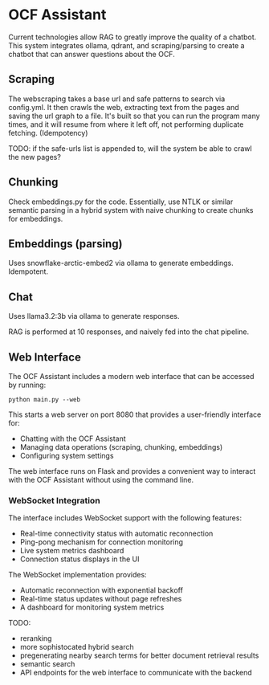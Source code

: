 # OCF Assistant

Current technologies allow RAG to greatly improve the quality of a chatbot. This system integrates ollama, qdrant, and scraping/parsing to create a chatbot that can answer questions about the OCF.

## Scraping

The webscraping takes a base url and safe patterns to search via config.yml. It then crawls the web, extracting text from the pages and saving the url graph to a file. It's built so that you can run the program many times, and it will resume from where it left off, not performing duplicate fetching. (Idempotency)

TODO: if the safe-urls list is appended to, will the system be able to crawl the new pages?

## Chunking

Check embeddings.py for the code. Essentially, use NTLK or similar semantic parsing in a hybrid system with naive chunking to create chunks for embeddings.

## Embeddings (parsing)

Uses snowflake-arctic-embed2 via ollama to generate embeddings. Idempotent.

## Chat

Uses llama3.2:3b via ollama to generate responses. 

RAG is performed at 10 responses, and naively fed into the chat pipeline.

## Web Interface

The OCF Assistant includes a modern web interface that can be accessed by running:

```
python main.py --web
```

This starts a web server on port 8080 that provides a user-friendly interface for:
- Chatting with the OCF Assistant
- Managing data operations (scraping, chunking, embeddings)
- Configuring system settings

The web interface runs on Flask and provides a convenient way to interact with the OCF Assistant without using the command line.

### WebSocket Integration

The interface includes WebSocket support with the following features:
- Real-time connectivity status with automatic reconnection
- Ping-pong mechanism for connection monitoring
- Live system metrics dashboard
- Connection status displays in the UI

The WebSocket implementation provides:
- Automatic reconnection with exponential backoff
- Real-time status updates without page refreshes
- A dashboard for monitoring system metrics

TODO:
- reranking
- more sophistocated hybrid search
- pregenerating nearby search terms for better document retrieval results
- semantic search
- API endpoints for the web interface to communicate with the backend


